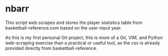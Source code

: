# nbarr
This script web scrapes and stores the player statistics table from basketball-reference.com based on the user-input year.

As this is my first personal Git project, this is more of a Git, VIM, and Python web-scraping exercise than a practical or useful tool, as the csv is already provided directly from basketball-reference.


